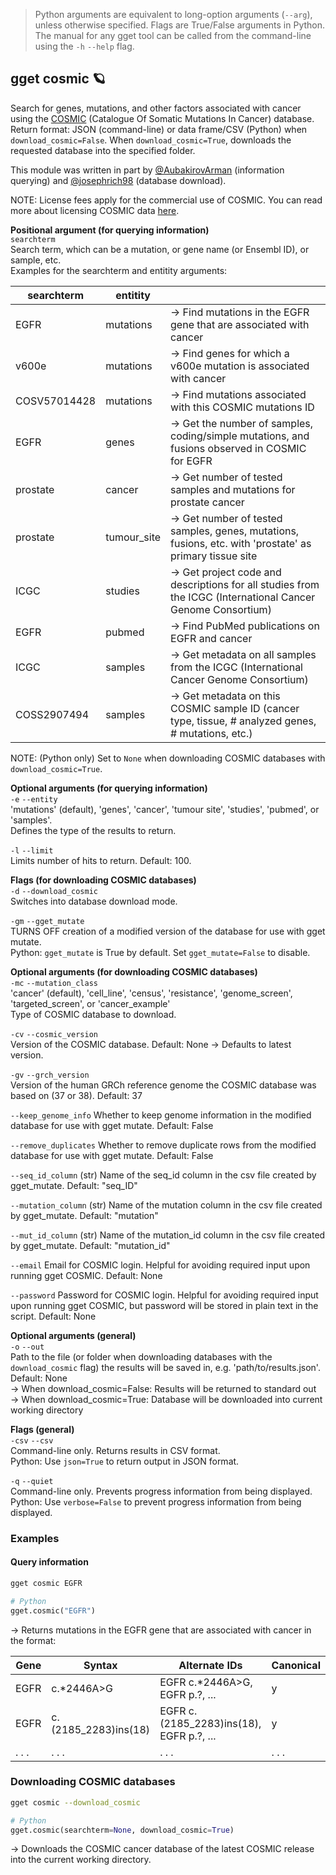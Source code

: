 > Python arguments are equivalent to long-option arguments (`--arg`), unless otherwise specified. Flags are True/False arguments in Python.  The manual for any gget tool can be called from the command-line using the `-h` `--help` flag.  
## gget cosmic 🪐
Search for genes, mutations, and other factors associated with cancer using the [COSMIC](https://cancer.sanger.ac.uk/cosmic) (Catalogue Of Somatic Mutations In Cancer) database.  
Return format: JSON (command-line) or data frame/CSV (Python) when `download_cosmic=False`. When `download_cosmic=True`, downloads the requested database into the specified folder.    

This module was written in part by [@AubakirovArman](https://github.com/AubakirovArman) (information querying) and [@josephrich98](https://github.com/josephrich98) (database download).  

NOTE: License fees apply for the commercial use of COSMIC. You can read more about licensing COSMIC data [here](https://cancer.sanger.ac.uk/cosmic/license).

**Positional argument (for querying information)**  
`searchterm`   
Search term, which can be a mutation, or gene name (or Ensembl ID), or sample, etc.  
Examples for the searchterm and entitity arguments:   

| searchterm   | entitity    | |
|--------------|-------------| ---|
| EGFR         | mutations   | -> Find mutations in the EGFR gene that are associated with cancer |
| v600e        | mutations   | -> Find genes for which a v600e mutation is associated with cancer |
| COSV57014428 | mutations   | -> Find mutations associated with this COSMIC mutations ID |
| EGFR         | genes       | -> Get the number of samples, coding/simple mutations, and fusions observed in COSMIC for EGFR |
| prostate     | cancer      | -> Get number of tested samples and mutations for prostate cancer |
| prostate     | tumour_site | -> Get number of tested samples, genes, mutations, fusions, etc. with 'prostate' as primary tissue site |
| ICGC         | studies     | -> Get project code and descriptions for all studies from the ICGC (International Cancer Genome Consortium) |
| EGFR         | pubmed      | -> Find PubMed publications on EGFR and cancer |
| ICGC         | samples     | -> Get metadata on all samples from the ICGC (International Cancer Genome Consortium) |
| COSS2907494  | samples     | -> Get metadata on this COSMIC sample ID (cancer type, tissue, # analyzed genes, # mutations, etc.) |

NOTE: (Python only) Set to `None` when downloading COSMIC databases with `download_cosmic=True`.

**Optional arguments (for querying information)**  
`-e` `--entity`  
'mutations' (default), 'genes', 'cancer', 'tumour site', 'studies', 'pubmed', or 'samples'.  
Defines the type of the results to return. 

`-l` `--limit`  
Limits number of hits to return. Default: 100.  

**Flags (for downloading COSMIC databases)**  
`-d` `--download_cosmic`  
Switches into database download mode.  

`-gm` `--gget_mutate`  
TURNS OFF creation of a modified version of the database for use with gget mutate.  
Python: `gget_mutate` is True by default. Set `gget_mutate=False` to disable.  

**Optional arguments (for downloading COSMIC databases)**  
`-mc` `--mutation_class`  
'cancer' (default), 'cell_line', 'census', 'resistance', 'genome_screen', 'targeted_screen', or 'cancer_example'  
Type of COSMIC database to download.  

`-cv` `--cosmic_version`  
Version of the COSMIC database. Default: None -> Defaults to latest version.  

`-gv` `--grch_version`  
Version of the human GRCh reference genome the COSMIC database was based on (37 or 38). Default: 37  

`--keep_genome_info`
Whether to keep genome information in the modified database for use with gget mutate. Default: False

`--remove_duplicates`
Whether to remove duplicate rows from the modified database for use with gget mutate. Default: False

`--seq_id_column`
(str) Name of the seq_id column in the csv file created by gget_mutate. Default: "seq_ID"

`--mutation_column`
(str) Name of the mutation column in the csv file created by gget_mutate. Default: "mutation"

`--mut_id_column`
(str) Name of the mutation_id column in the csv file created by gget_mutate. Default: "mutation_id"

`--email`
Email for COSMIC login. Helpful for avoiding required input upon running gget COSMIC. Default: None

`--password`
Password for COSMIC login. Helpful for avoiding required input upon running gget COSMIC, but password will be stored in plain text in the script. Default: None

**Optional arguments (general)**  
`-o` `--out`   
Path to the file (or folder when downloading databases with the `download_cosmic` flag) the results will be saved in, e.g. 'path/to/results.json'.  
Default: None  
-> When download_cosmic=False: Results will be returned to standard out  
-> When download_cosmic=True: Database will be downloaded into current working directory  

**Flags (general)**  
`-csv` `--csv`  
Command-line only. Returns results in CSV format.  
Python: Use `json=True` to return output in JSON format.

`-q` `--quiet`   
Command-line only. Prevents progress information from being displayed.  
Python: Use `verbose=False` to prevent progress information from being displayed.  

  
### Examples
#### Query information
```bash
gget cosmic EGFR
```
```python
# Python
gget.cosmic("EGFR")
```
&rarr; Returns mutations in the EGFR gene that are associated with cancer in the format:

| Gene     | Syntax     | Alternate IDs                  | Canonical  |
| -------- |------------| -------------------------------| ---------- |
| EGFR     | c.*2446A>G | EGFR c.*2446A>G, EGFR p.?, ... | y          |
| EGFR     | c.(2185_2283)ins(18) | EGFR c.(2185_2283)ins(18), EGFR p.?, ... | y          |
| . . .    | . . .      | . . .                          | . . .      | 


### Downloading COSMIC databases
```bash
gget cosmic --download_cosmic
```
```python
# Python
gget.cosmic(searchterm=None, download_cosmic=True)
```
&rarr; Downloads the COSMIC cancer database of the latest COSMIC release into the current working directory.

